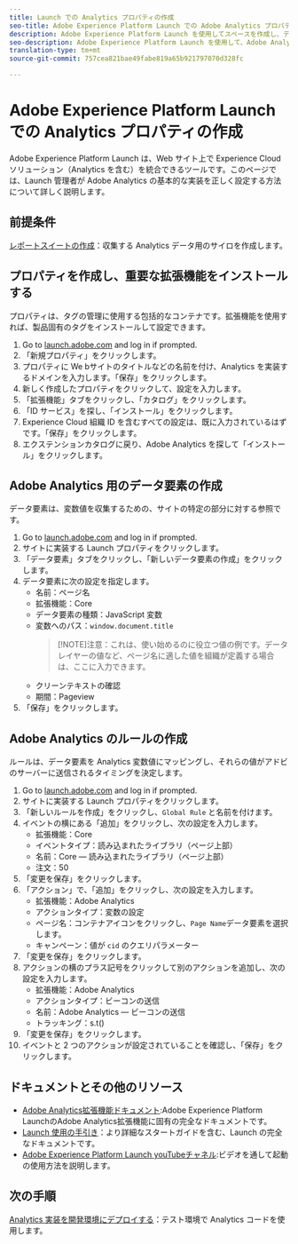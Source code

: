 ```yaml
---
title: Launch での Analytics プロパティの作成
seo-title: Adobe Experience Platform Launch での Adobe Analytics プロパティの作成
description: Adobe Experience Platform Launch を使用してスペースを作成し、データの収集方法をカスタマイズします。
seo-description: Adobe Experience Platform Launch を使用して、Adobe Analytics でスペースを作成し、データの収集方法をカスタマイズします。
translation-type: tm+mt
source-git-commit: 757cea821bae49fabe819a65b921797070d328fc

---
```



# Adobe Experience Platform Launch での Analytics プロパティの作成

Adobe Experience Platform Launch は、Web サイト上で Experience Cloud ソリューション（Analytics を含む）を統合できるツールです。このページでは、Launch 管理者が Adobe Analytics の基本的な実装を正しく設定する方法について詳しく説明します。

## 前提条件

[レポートスイートの作成](/help/admin/admin-console/create-report-suite.md)：収集する Analytics データ用のサイロを作成します。

## プロパティを作成し、重要な拡張機能をインストールする

プロパティは、タグの管理に使用する包括的なコンテナです。拡張機能を使用すれば、製品固有のタグをインストールして設定できます。

1. Go to [launch.adobe.com](https://launch.adobe.com) and log in if prompted.
1. 「新規プロパティ」をクリックします。
1. プロパティに We bサイトのタイトルなどの名前を付け、Analytics を実装するドメインを入力します。「保存」をクリックします。
1. 新しく作成したプロパティをクリックして、設定を入力します。
1. 「拡張機能」タブをクリックし、「カタログ」をクリックします。
1. 「ID サービス」を探し、「インストール」をクリックします。
1. Experience Cloud 組織 ID を含むすべての設定は、既に入力されているはずです。「保存」をクリックします。
1. エクステンションカタログに戻り、Adobe Analytics を探して「インストール」をクリックします。

## Adobe Analytics 用のデータ要素の作成

データ要素は、変数値を収集するための、サイトの特定の部分に対する参照です。

1. Go to [launch.adobe.com](https://launch.adobe.com) and log in if prompted.
2. サイトに実装する Launch プロパティをクリックします。
3. 「データ要素」タブをクリックし、「新しいデータ要素の作成」をクリックします。
4. データ要素に次の設定を指定します。
   * 名前：ページ名
   * 拡張機能：Core
   * データ要素の種類：JavaScript 変数
   * 変数へのパス：`window.document.title`
      > [!NOTE]注意：これは、使い始めるのに役立つ値の例です。データレイヤーの値など、ページ名に適した値を組織が定義する場合は、ここに入力できます。
   * クリーンテキストの確認
   * 期間：Pageview
5. 「保存」をクリックします。

## Adobe Analytics のルールの作成

ルールは、データ要素を Analytics 変数値にマッピングし、それらの値がアドビのサーバーに送信されるタイミングを決定します。

1. Go to [launch.adobe.com](https://launch.adobe.com) and log in if prompted.
1. サイトに実装する Launch プロパティをクリックします。
1. 「新しいルールを作成」をクリックし、`Global Rule` と名前を付けます。
1. イベントの横にある「追加」をクリックし、次の設定を入力します。
   * 拡張機能：Core
   * イベントタイプ：読み込まれたライブラリ（ページ上部）
   * 名前：Core — 読み込まれたライブラリ（ページ上部）
   * 注文：50
1. 「変更を保存」をクリックします。
1. 「アクション」で、「追加」をクリックし、次の設定を入力します。
   * 拡張機能：Adobe Analytics
   * アクションタイプ：変数の設定
   * ページ名：コンテナアイコンをクリックし、`Page Name`データ要素を選択します。
   * キャンペーン：値が `cid` のクエリパラメーター
1. 「変更を保存」をクリックします。
1. アクションの横のプラス記号をクリックして別のアクションを追加し、次の設定を入力します。
   * 拡張機能：Adobe Analytics
   * アクションタイプ：ビーコンの送信
   * 名前：Adobe Analytics — ビーコンの送信
   * トラッキング：s.t()
1. 「変更を保存」をクリックします。
1. イベントと 2 つのアクションが設定されていることを確認し、「保存」をクリックします。

## ドキュメントとその他のリソース

* [Adobe Analytics拡張機能ドキュメント](https://docs.adobelaunch.com/extension-reference/web/adobe-analytics-extension):Adobe Experience Platform LaunchのAdobe Analytics拡張機能に固有の完全なドキュメントです。
* [Launch 使用の手引き](https://docs.adobelaunch.com/getting-started)：より詳細なスタートガイドを含む、Launch の完全なドキュメントです。
* [Adobe Experience Platform Launch youTubeチャネル](https://www.youtube.com/channel/UCa84ntcvYhPArOBsZIRE2Jw/videos?view=0&shelf_id=0&sort=dd):ビデオを通して起動の使用方法を説明します。

## 次の手順

[Analytics 実装を開発環境にデプロイする](deploy-dev.md)：テスト環境で Analytics コードを使用します。
